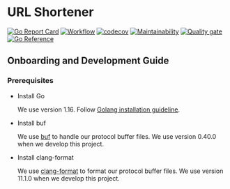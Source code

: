 # URL Shortener

[![Go Report Card](https://goreportcard.com/badge/github.com/indrasaputra/url-shortener)](https://goreportcard.com/report/github.com/indrasaputra/url-shortener)
[![Workflow](https://github.com/indrasaputra/url-shortener/workflows/Test/badge.svg)](https://github.com/indrasaputra/url-shortener/actions)
[![codecov](https://codecov.io/gh/indrasaputra/url-shortener/branch/main/graph/badge.svg?token=VI4V05KUEO)](https://codecov.io/gh/indrasaputra/url-shortener)
[![Maintainability](https://api.codeclimate.com/v1/badges/e28a29089f4c66303cb0/maintainability)](https://codeclimate.com/github/indrasaputra/url-shortener/maintainability)
[![Quality gate](https://sonarcloud.io/api/project_badges/quality_gate?project=indrasaputra_url-shortener)](https://sonarcloud.io/dashboard?id=indrasaputra_url-shortener)
[![Go Reference](https://pkg.go.dev/badge/github.com/indrasaputra/url-shortener.svg)](https://pkg.go.dev/github.com/indrasaputra/url-shortener)

## Onboarding and Development Guide

### Prerequisites

- Install Go

    We use version 1.16. Follow [Golang installation guideline](https://golang.org/doc/install).

- Install buf

    We use [buf](https://docs.buf.build/installation) to handle our protocol buffer files.
    We use version 0.40.0 when we develop this project.

- Install clang-format

    We use [clang-format](https://clang.llvm.org/docs/ClangFormat.html) to format our protocol buffer files.
    We use version 11.1.0 when we develop this project.